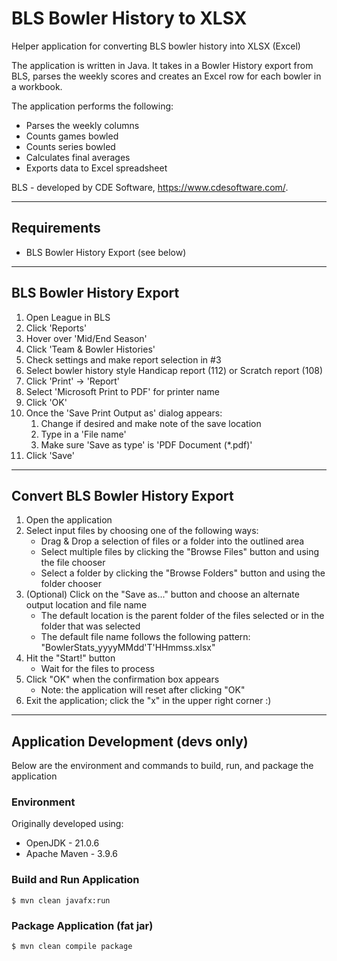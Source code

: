# BLS Bowler History to XLSX
Helper application for converting BLS bowler history into XLSX (Excel)

The application is written in Java. It takes in a Bowler History export from
BLS, parses the weekly scores and creates an Excel row for each bowler in a
workbook.

The application performs the following:
* Parses the weekly columns
* Counts games bowled
* Counts series bowled
* Calculates final averages
* Exports data to Excel spreadsheet

BLS - developed by CDE Software, https://www.cdesoftware.com/.

---

## Requirements
* BLS Bowler History Export (see below)

---

## BLS Bowler History Export
 1. Open League in BLS
 2. Click 'Reports'
 3. Hover over 'Mid/End Season'
 4. Click 'Team & Bowler Histories'
 5. Check settings and make report selection in #3
 6. Select bowler history style Handicap report (112) or Scratch report (108)
 7. Click 'Print' -> 'Report'
 8. Select 'Microsoft Print to PDF' for printer name
 9. Click 'OK'
10. Once the 'Save Print Output as' dialog appears:
    1. Change if desired and make note of the save location
    2. Type in a 'File name'
    3. Make sure 'Save as type' is 'PDF Document (*.pdf)'
11. Click 'Save'

---

## Convert BLS Bowler History Export
1. Open the application
2. Select input files by choosing one of the following ways:
    * Drag & Drop a selection of files or a folder into the outlined area
    * Select multiple files by clicking the "Browse Files" button and using the file chooser
    * Select a folder by clicking the "Browse Folders" button and using the folder chooser
3. (Optional) Click on the "Save as..." button and choose an alternate output location and file name
    * The default location is the parent folder of the files selected or in the folder that was selected
    * The default file name follows the following pattern: "BowlerStats_yyyyMMdd'T'HHmmss.xlsx"
4. Hit the "Start!" button
    * Wait for the files to process
5. Click "OK" when the confirmation box appears
    * Note: the application will reset after clicking "OK"
6. Exit the application; click the "x" in the upper right corner :)

---

## Application Development (devs only)
Below are the environment and commands to build, run, and package the application

### Environment
Originally developed using:
* OpenJDK - 21.0.6
* Apache Maven - 3.9.6

### Build and Run Application
```
$ mvn clean javafx:run
```

### Package Application (fat jar)
```
$ mvn clean compile package
```
